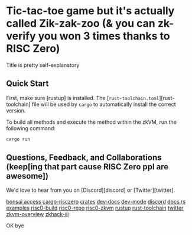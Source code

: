 # Tic-tac-toe game but it's actually called Zik-zak-zoo (& you can zk-verify you won 3 times thanks to RISC Zero)

Title is pretty self-explanatory

## Quick Start

First, make sure [rustup] is installed. The
[`rust-toolchain.toml`][rust-toolchain] file will be used by `cargo` to
automatically install the correct version.

To build all methods and execute the method within the zkVM, run the following
command:

```bash
cargo run
```

## Questions, Feedback, and Collaborations (keep[ing that part cause RISC Zero ppl are awesome])

We'd love to hear from you on [Discord][discord] or [Twitter][twitter].

[bonsai access](https://bonsai.xyz/apply)
[cargo-risczero](https://docs.rs/cargo-risczero)
[crates](https://github.com/risc0/risc0/blob/main/README.md#rust-binaries)
[dev-docs](https://dev.risczero.com)
[dev-mode](https://dev.risczero.com/api/generating-proofs/dev-mode)
[discord](https://discord.gg/risczero)
[docs.rs](https://docs.rs/releases/search?query=risc0)
[examples](https://github.com/risc0/risc0/tree/main/examples)
[risc0-build](https://docs.rs/risc0-build)
[risc0-repo](https://www.github.com/risc0/risc0)
[risc0-zkvm](https://docs.rs/risc0-zkvm)
[rustup](https://rustup.rs)
[rust-toolchain](rust-toolchain.toml)
[twitter](https://twitter.com/risczero)
[zkvm-overview](https://dev.risczero.com/zkvm)
[zkhack-iii](https://www.youtube.com/watch?v=Yg_BGqj_6lg&list=PLcPzhUaCxlCgig7ofeARMPwQ8vbuD6hC5&index=5)

OK bye